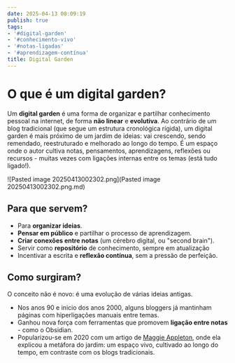 ```yaml
---
date: 2025-04-13 00:09:19
publish: true
tags:
- '#digital-garden'
- '#conhecimento-vivo'
- '#notas-ligadas'
- '#aprendizagem-contínua'
title: Digital Garden
---
```


# O que é um digital garden?
Um **digital garden** é uma forma de organizar e partilhar conhecimento pessoal na internet, de forma **não linear** e **evolutiva**. Ao contrário de um blog tradicional (que segue um estrutura cronológica rígida), um digital garden é mais próximo de um jardim de ideias: vai crescendo, sendo remendado, reestruturado e melhorado ao longo do tempo.
É um espaço onde o autor cultiva notas, pensamentos, aprendizagens, reflexões ou recursos - muitas vezes com ligações internas entre os temas (está tudo ligado!).

![Pasted image 20250413002302.png](Pasted image 20250413002302.png.md)
## Para que servem?
- Para **organizar ideias**.
- **Pensar em público** e partilhar o processo de aprendizagem.
- **Criar conexões entre notas** (um cérebro digital, ou "second brain").
- Servir como **repositório** de conhecimento, sempre em atualização
- Incentivar a escrita e **reflexão contínua**, sem a pressão de perfeição.

## Como surgiram?
O conceito não é novo: é uma evolução de várias ideias antigas.
- Nos anos 90 e inicio dos anos 2000, alguns bloggers já mantinham páginas com hiperligações manuais entre temas.
- Ganhou nova força com ferramentas que promovem **ligação entre notas** - como o Obsidian.
- Popularizou-se em 2020 com um artigo de [Maggie Appleton](https://maggieappleton.com/garden-history), onde ela explicou a metáfora do jardim: um espaço vivo, cultivado ao longo do tempo, em contraste com os blogs tradicionais.

